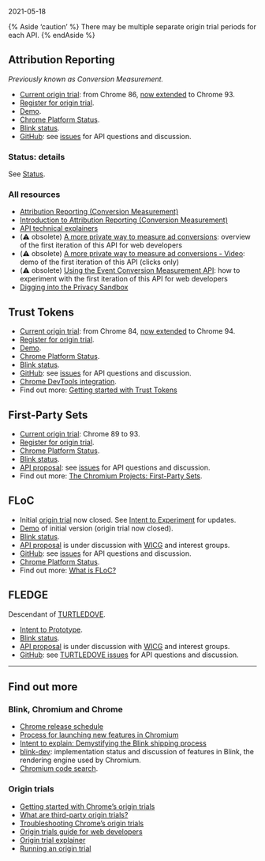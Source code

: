 2021-05-18

{% Aside ‘caution’ %} There may be multiple separate origin trial periods for each API. {% endAside %}

Attribution Reporting
---------------------

*Previously known as Conversion Measurement.*

-   [Current origin trial](https://web.dev/origin-trials/): from Chrome 86, [now extended](https://groups.google.com/u/1/a/chromium.org/g/attribution-reporting-api-dev/c/ZKf9T8sRqAM) to Chrome 93.
-   [Register for origin trial](https://developer.chrome.com/origintrials/#/view_trial/3411476717733150721).
-   [Demo](https://goo.gle/demo-event-level-conversion-measurement-api).
-   [Chrome Platform Status](https://www.chromestatus.com/features/6412002824028160).
-   [Blink status](https://groups.google.com/a/chromium.org/g/blink-dev/search?q=conversion%20measurement).
-   [GitHub](https://github.com/WICG/conversion-measurement-api/): see [issues](https://github.com/WICG/conversion-measurement-api/issues) for API questions and discussion.

### Status: details

See [Status](/docs/privacy-sandbox/attribution-reporting-introduction/#status).

### All resources

-   [Attribution Reporting (Conversion Measurement)](/docs/privacy-sandbox/attribution-reporting)
-   [Introduction to Attribution Reporting (Conversion Measurement)](/docs/privacy-sandbox/attribution-reporting-introduction)
-   [API technical explainers](https://github.com/WICG/conversion-measurement-api/)
-   (⚠️ obsolete) [A more private way to measure ad conversions](https://web.dev/conversion-measurement/): overview of the first iteration of this API for web developers
-   (⚠️ obsolete) [A more private way to measure ad conversions - Video](https://www.youtube.com/watch?v=jcDfOoWwZcM): demo of the first iteration of this API (clicks only)
-   (⚠️ obsolete) [Using the Event Conversion Measurement API](https://web.dev/using-conversion-measurement/): how to experiment with the first iteration of this API for web developers
-   [Digging into the Privacy Sandbox](https://web.dev/digging-into-the-privacy-sandbox)

Trust Tokens
------------

-   [Current origin trial](https://web.dev/origin-trials/): from Chrome 84, [now extended](https://groups.google.com/a/chromium.org/g/blink-dev/c/-W90wVkS0Ks/m/Jfh5-ZWpAQAJ) to Chrome 94.
-   [Register for origin trial](https://developer.chrome.com/origintrials/#/view_trial/2479231594867458049).
-   [Demo](https://trust-token-demo.glitch.me/).
-   [Chrome Platform Status](https://www.chromestatus.com/feature/5078049450098688).
-   [Blink status](https://groups.google.com/a/chromium.org/g/blink-dev/search?q=trust%tokens).
-   [GitHub](https://github.com/WICG/trust-token-api): see [issues](https://github.com/WICG/trust-token-api/issues) for API questions and discussion.
-   [Chrome DevTools integration](https://developers.google.com/web/updates/2021/01/devtools?utm_source=devtools#trust-token).
-   Find out more: [Getting started with Trust Tokens](https://web.dev/trust-tokens/)

First-Party Sets
----------------

-   [Current origin trial](https://web.dev/origin-trials/): Chrome 89 to 93.
-   [Register for origin trial](https://developer.chrome.com/origintrials/#/view_trial/988540118207823873).
-   [Chrome Platform Status](https://chromestatus.com/feature/5640066519007232).
-   [Blink status](https://groups.google.com/a/chromium.org/g/blink-dev/search?q=first-party%20sets).
-   [API proposal](https://github.com/privacycg/first-party-sets): see [issues](hhttps://github.com/privacycg/first-party-sets/issues) for API questions and discussion.
-   Find out more: [The Chromium Projects: First-Party Sets](https://www.chromium.org/updates/first-party-sets).

FLoC
----

-   Initial [origin trial](https://web.dev/origin-trials) now closed. See [Intent to Experiment](https://groups.google.com/a/chromium.org/g/blink-dev/c/MmijXrmwrJs) for updates.
-   [Demo](https://floc.glitch.me/) of initial version (origin trial now closed).
-   [Blink status](https://groups.google.com/a/chromium.org/g/blink-dev/search?q=floc).
-   [API proposal](https://github.com/WICG/floc) is under discussion with [WICG](https://www.w3.org/community/wicg/) and interest groups.
-   [GitHub](https://github.com/WICG/floc): see [issues](https://github.com/WICG/floc/issues) for API questions and discussion.
-   [Chrome Platform Status](https://www.chromestatus.com/features/5710139774468096).
-   Find out more: [What is FLoC?](https://web.dev/floc/)

FLEDGE
------

Descendant of [TURTLEDOVE](https://github.com/WICG/turtledove).

-   [Intent to Prototype](https://groups.google.com/a/chromium.org/g/blink-dev/c/w9hm8eQCmNI/m/LqT59250CAAJ).
-   [Blink status](https://groups.google.com/a/chromium.org/g/blink-dev/search?q=fledge).
-   [API proposal](https://github.com/WICG/turtledove/blob/main/FLEDGE.md) is under discussion with [WICG](https://www.w3.org/community/wicg/) and interest groups.
-   [GitHub](https://github.com/WICG/turtledove/blob/main/FLEDGE.md): see [TURTLEDOVE issues](https://github.com/WICG/turtledove/issues) for API questions and discussion.

  

------------------------------------------------------------------------

Find out more
-------------

### Blink, Chromium and Chrome

-   [Chrome release schedule](https://www.chromestatus.com/features/schedule)
-   [Process for launching new features in Chromium](https://www.chromium.org/blink/launching-features)
-   [Intent to explain: Demystifying the Blink shipping process](https://www.youtube.com/watch?time_continue=291&v=y3EZx_b-7tk)
-   [blink-dev](https://groups.google.com/a/chromium.org/g/blink-dev/): implementation status and discussion of features in Blink, the rendering engine used by Chromium.
-   [Chromium code search](https://source.chromium.org/).

### Origin trials

-   [Getting started with Chrome’s origin trials](https://web.dev/origin-trials/)
-   [What are third-party origin trials?](https://web.dev/third-party-origin-trials)
-   [Troubleshooting Chrome’s origin trials](https://developer.chrome.com/blog/origin-trial-troubleshooting/)
-   [Origin trials guide for web developers](https://github.com/GoogleChrome/OriginTrials/blob/gh-pages/developer-guide.md)
-   [Origin trial explainer](https://github.com/GoogleChrome/OriginTrials/blob/gh-pages/explainer.md)
-   [Running an origin trial](https://www.chromium.org/blink/origin-trials/running-an-origin-trial)
